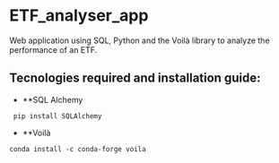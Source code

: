 # ETF_analyser_app
Web application using SQL, Python and the Voilà library to analyze the performance of an ETF.


## Tecnologies required and installation guide:

* **SQL Alchemy

``` pip install SQLAlchemy```

* **Voilà

``` conda install -c conda-forge voila ```